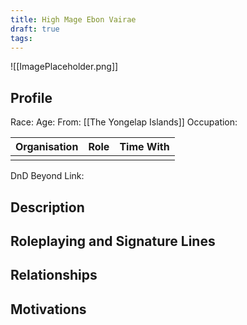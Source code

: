 ```yaml
---
title: High Mage Ebon Vairae
draft: true
tags:
---
```

![[ImagePlaceholder.png]]

## Profile
Race: 
Age:
From: [[The Yongelap Islands]] 
Occupation:

| Organisation | Role | Time With |
| ------------ | ---- | --------- |
|              |      |           

DnD Beyond Link:

## Description

## Roleplaying and Signature Lines

## Relationships

## Motivations




